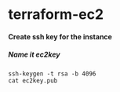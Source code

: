 # terraform-ec2
#### Create ssh key for the instance
##### Name it ec2key
```shell
ssh-keygen -t rsa -b 4096
cat ec2key.pub
```
